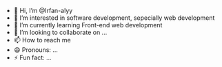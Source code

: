 - 👋 Hi, I’m @Irfan-alyy
- 👀 I’m interested in software development, sepecially web development
- 🌱 I’m currently learning Front-end web development
- 💞️ I’m looking to collaborate on ...
- 📫 How to reach me 
- 😄 Pronouns: ...
- ⚡ Fun fact: ...

<!---
Irfan-alyy/Irfan-alyy is a ✨ special ✨ repository because its `README.md` (this file) appears on your GitHub profile.
You can click the Preview link to take a look at your changes.
--->
